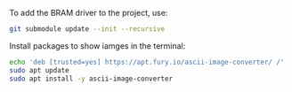 To add the BRAM driver to the project, use:
```bash
git submodule update --init --recursive
```

Install packages to show iamges in the terminal:
```bash
echo 'deb [trusted=yes] https://apt.fury.io/ascii-image-converter/ /' | sudo tee /etc/apt/sources.list.d/ascii-image-converter.list
sudo apt update
sudo apt install -y ascii-image-converter
```